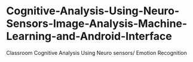 # Cognitive-Analysis-Using-Neuro-Sensors-Image-Analysis-Machine-Learning-and-Android-Interface
Classroom Cognitive Analysis Using Neuro sensors/ Emotion Recognition
